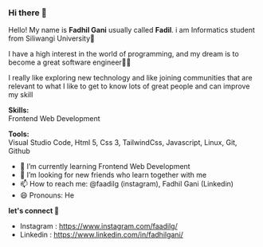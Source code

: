 ### Hi there 👋

Hello! My name is **Fadhil Gani** usually called **Fadil**. i am Informatics student from Siliwangi University🏫

I have a high interest in the world of programming, and my dream is to become a great software engineer👨‍💻

I really like exploring new technology and like joining communities that are relevant to what I like to get to know lots of great people and can improve my skill

**Skills:** </br>
Frontend Web Development

**Tools:** </br>
Visual Studio Code, Html 5, Css 3, TailwindCss, Javascript, Linux, Git, Github

- 🌱 I’m currently learning Frontend Web Development
- 🤔 I’m looking for new friends who learn together with me
- 📫 How to reach me: @faadilg (instagram), Fadhil Gani (Linkedin)
- 😄 Pronouns: He
<!-- ⚡ Fun fact: ...-->

**let's connect 🚀**
- Instagram : https://www.instagram.com/faadilg/
- Linkedin : https://www.linkedin.com/in/fadhilgani/

<!--
**kudill/kudill** is a ✨ _special_ ✨ repository because its `README.md` (this file) appears on your GitHub profile.

Here are some ideas to get you started:

- 🔭 I’m currently working on ...
- 🌱 I’m currently learning ...
- 👯 I’m looking to collaborate on ...
- 🤔 I’m looking for help with ...
- 💬 Ask me about ...
- 📫 How to reach me: ...
- 😄 Pronouns: ...
- ⚡ Fun fact: ...
-->
